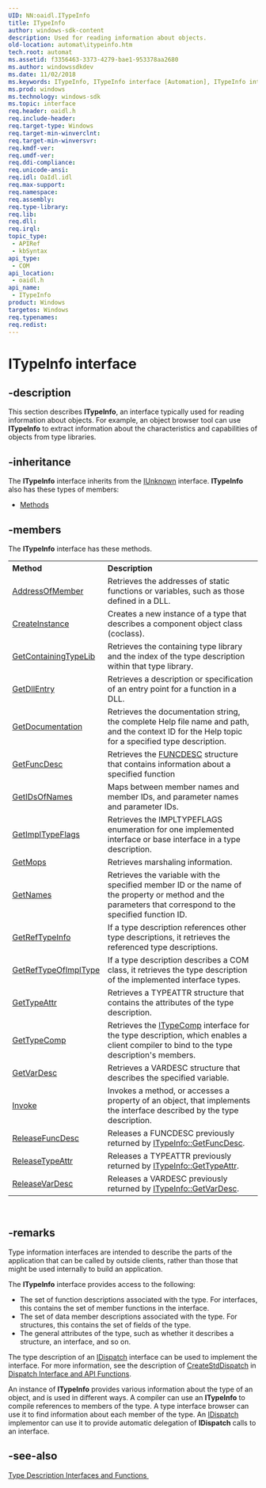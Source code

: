 ```yaml
---
UID: NN:oaidl.ITypeInfo
title: ITypeInfo
author: windows-sdk-content
description: Used for reading information about objects.
old-location: automat\itypeinfo.htm
tech.root: automat
ms.assetid: f3356463-3373-4279-bae1-953378aa2680
ms.author: windowssdkdev
ms.date: 11/02/2018
ms.keywords: ITypeInfo, ITypeInfo interface [Automation], ITypeInfo interface [Automation],described, _oa96_ITypeInfo_Interface, automat.itypeinfo, oaidl/ITypeInfo
ms.prod: windows
ms.technology: windows-sdk
ms.topic: interface
req.header: oaidl.h
req.include-header: 
req.target-type: Windows
req.target-min-winverclnt: 
req.target-min-winversvr: 
req.kmdf-ver: 
req.umdf-ver: 
req.ddi-compliance: 
req.unicode-ansi: 
req.idl: OaIdl.idl
req.max-support: 
req.namespace: 
req.assembly: 
req.type-library: 
req.lib: 
req.dll: 
req.irql: 
topic_type:
 - APIRef
 - kbSyntax
api_type:
 - COM
api_location:
 - oaidl.h
api_name:
 - ITypeInfo
product: Windows
targetos: Windows
req.typenames: 
req.redist: 
---
```


# ITypeInfo interface


## -description


This section describes <b>ITypeInfo</b>, an interface typically used for reading information about objects. For example, an object browser tool can use <b>ITypeInfo</b> to extract information about the characteristics and capabilities of objects from type libraries.


## -inheritance

The <b xmlns:loc="http://microsoft.com/wdcml/l10n">ITypeInfo</b> interface inherits from the <a href="https://msdn.microsoft.com/33f1d79a-33fc-4ce5-a372-e08bda378332">IUnknown</a> interface. <b>ITypeInfo</b> also has these types of members:
<ul>
<li><a href="https://docs.microsoft.com/">Methods</a></li>
</ul>

## -members

The <b>ITypeInfo</b> interface has these methods.
<table class="members" id="memberListMethods">
<tr>
<th align="left" width="37%">Method</th>
<th align="left" width="63%">Description</th>
</tr>
<tr data="declared;">
<td align="left" width="37%">
<a href="https://msdn.microsoft.com/cf351457-13ff-4e40-9d92-89c6db42627c">AddressOfMember</a>
</td>
<td align="left" width="63%">
Retrieves the addresses of static functions or variables, such as those defined in a DLL.

</td>
</tr>
<tr data="declared;">
<td align="left" width="37%">
<a href="https://msdn.microsoft.com/b11c51e6-8ae7-482d-87eb-8175ca98eb63">CreateInstance</a>
</td>
<td align="left" width="63%">
Creates a new instance of a type that describes a component object class (coclass).

</td>
</tr>
<tr data="declared;">
<td align="left" width="37%">
<a href="https://msdn.microsoft.com/9ca58285-4778-4c2a-b800-dcda9b62e328">GetContainingTypeLib</a>
</td>
<td align="left" width="63%">
Retrieves the containing type library and the index of the type description within that type library.

</td>
</tr>
<tr data="declared;">
<td align="left" width="37%">
<a href="https://msdn.microsoft.com/1b947de4-4a3e-40f3-837b-c60b0ab67ef1">GetDllEntry</a>
</td>
<td align="left" width="63%">
Retrieves a description or specification of an entry point for a function in a DLL.

</td>
</tr>
<tr data="declared;">
<td align="left" width="37%">
<a href="https://msdn.microsoft.com/64d2cb0c-d0ca-499b-b089-44525f7f9749">GetDocumentation</a>
</td>
<td align="left" width="63%">
Retrieves the documentation string, the complete Help file name and path, and the context ID for the Help topic for a specified type description.

</td>
</tr>
<tr data="declared;">
<td align="left" width="37%">
<a href="https://msdn.microsoft.com/1e3331a2-0156-4d8f-aa7f-e32cecd3eb74">GetFuncDesc</a>
</td>
<td align="left" width="63%">
Retrieves the <a href="https://msdn.microsoft.com/9998e0cb-5aa3-4cd8-86eb-34760eb1164e">FUNCDESC</a> structure that contains information about a specified function

</td>
</tr>
<tr data="declared;">
<td align="left" width="37%">
<a href="https://msdn.microsoft.com/fb66ee55-e491-40e9-a795-58beb4acee25">GetIDsOfNames</a>
</td>
<td align="left" width="63%">
Maps between member names and member IDs, and parameter names and parameter IDs.

</td>
</tr>
<tr data="declared;">
<td align="left" width="37%">
<a href="https://msdn.microsoft.com/b3773111-b09d-4ae0-9a91-3c4adff5b803">GetImplTypeFlags</a>
</td>
<td align="left" width="63%">
Retrieves the IMPLTYPEFLAGS enumeration for one implemented interface or base interface in a type description.

</td>
</tr>
<tr data="declared;">
<td align="left" width="37%">
<a href="https://msdn.microsoft.com/6f8f4d4a-c51d-46d3-ad0f-1ee357bb7104">GetMops</a>
</td>
<td align="left" width="63%">
Retrieves marshaling information.

</td>
</tr>
<tr data="declared;">
<td align="left" width="37%">
<a href="https://msdn.microsoft.com/ff318d92-9624-48aa-a0f9-8b8826121753">GetNames</a>
</td>
<td align="left" width="63%">
Retrieves the variable with the specified member ID or the name of the property or method and the parameters that correspond to the specified function ID.

</td>
</tr>
<tr data="declared;">
<td align="left" width="37%">
<a href="https://msdn.microsoft.com/61d3b31d-6591-4e55-9e82-5246a168be00">GetRefTypeInfo</a>
</td>
<td align="left" width="63%">
If a type description references other type descriptions, it retrieves the referenced type descriptions.

</td>
</tr>
<tr data="declared;">
<td align="left" width="37%">
<a href="https://msdn.microsoft.com/aec61a9a-fa4f-42cd-a74b-100cdf2c2624">GetRefTypeOfImplType</a>
</td>
<td align="left" width="63%">
If a type description describes a COM class, it retrieves the type description of the implemented interface types.

</td>
</tr>
<tr data="declared;">
<td align="left" width="37%">
<a href="https://msdn.microsoft.com/62be8a38-1d51-4b54-b224-7d9cdbb1be59">GetTypeAttr</a>
</td>
<td align="left" width="63%">
Retrieves a TYPEATTR structure that contains the attributes of the type description.

</td>
</tr>
<tr data="declared;">
<td align="left" width="37%">
<a href="https://msdn.microsoft.com/094cf9d5-2d9b-4c3c-844e-45737e905099">GetTypeComp</a>
</td>
<td align="left" width="63%">
Retrieves the <a href="https://msdn.microsoft.com/4d35370f-506f-45cd-9d75-e48c640d8f4d">ITypeComp</a> interface for the type description, which enables a client compiler to bind to the type description's members.

</td>
</tr>
<tr data="declared;">
<td align="left" width="37%">
<a href="https://msdn.microsoft.com/c4226d33-37ec-4e9a-87ce-92c4ff0e6cb3">GetVarDesc</a>
</td>
<td align="left" width="63%">
Retrieves a VARDESC structure that describes the specified variable.

</td>
</tr>
<tr data="declared;">
<td align="left" width="37%">
<a href="https://msdn.microsoft.com/dde2ca58-84bd-4a49-a160-a9955d691f3b">Invoke</a>
</td>
<td align="left" width="63%">
Invokes a method, or accesses a property of an object, that implements the interface described by the type description.

</td>
</tr>
<tr data="declared;">
<td align="left" width="37%">
<a href="https://msdn.microsoft.com/5c407301-87fd-4f79-89e1-c6db5d1cf36b">ReleaseFuncDesc</a>
</td>
<td align="left" width="63%">
Releases a FUNCDESC previously returned by <a href="https://msdn.microsoft.com/1e3331a2-0156-4d8f-aa7f-e32cecd3eb74">ITypeInfo::GetFuncDesc</a>.

</td>
</tr>
<tr data="declared;">
<td align="left" width="37%">
<a href="https://msdn.microsoft.com/86827f7f-d5c7-4297-8eb9-af7b03d16121">ReleaseTypeAttr</a>
</td>
<td align="left" width="63%">
Releases a TYPEATTR previously returned by <a href="https://msdn.microsoft.com/62be8a38-1d51-4b54-b224-7d9cdbb1be59">ITypeInfo::GetTypeAttr</a>.

</td>
</tr>
<tr data="declared;">
<td align="left" width="37%">
<a href="https://msdn.microsoft.com/a0f734d8-9b14-474a-b701-df8ba7641501">ReleaseVarDesc</a>
</td>
<td align="left" width="63%">
Releases a VARDESC previously returned by <a href="https://msdn.microsoft.com/c4226d33-37ec-4e9a-87ce-92c4ff0e6cb3">ITypeInfo::GetVarDesc</a>.

</td>
</tr>
</table> 


## -remarks



Type information interfaces are intended to describe the parts of the application that can be called by outside clients, rather than those that might be used internally to build an application.

The <b>ITypeInfo</b> interface provides access to the following:  

<ul>
<li>
The set of function descriptions associated with the type. For interfaces, this contains the set of member functions in the interface.

</li>
<li>
The set of data member descriptions associated with the type. For structures, this contains the set of fields of the type.

</li>
<li>
The general attributes of the type, such as whether it describes a structure, an interface, and so on.

</li>
</ul>
The type description of an <a href="https://msdn.microsoft.com/ebbff4bc-36b2-4861-9efa-ffa45e013eb5">IDispatch</a> interface can be used to implement the interface. For more information, see the description of <a href="45A59243-DF93-41CA-AC60-354CB1165004">CreateStdDispatch</a> in <a href="75BFF268-BD85-49C4-B761-B557F4B1C588">Dispatch Interface and API Functions</a>. 

An instance of <b>ITypeInfo</b> provides various information about the type of an object, and is used in different ways. A compiler can use an <b>ITypeInfo</b> to compile references to members of the type. A type interface browser can use it to find information about each member of the type. An <a href="https://msdn.microsoft.com/ebbff4bc-36b2-4861-9efa-ffa45e013eb5">IDispatch</a> implementor can use it to provide automatic delegation of <b>IDispatch</b> calls to an interface.




## -see-also




<a href="387d44b7-407b-44a9-9239-a4cb20e88cac">Type Description Interfaces and Functions </a>
 

 

